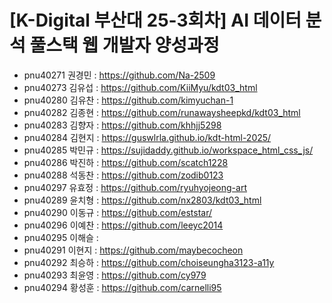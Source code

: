 # [K-Digital 부산대 25-3회차] AI 데이터 분석 풀스택 웹 개발자 양성과정 

+ pnu40271	권경민 : https://github.com/Na-2509 
+ pnu40273	김유섭 : https://github.com/KiiMyu/kdt03_html
+ pnu40280	김유찬 : https://github.com/kimyuchan-1
+ pnu40282	김종현 : https://github.com/runawaysheepkd/kdt03_html
+ pnu40283	김향자 : https://github.com/khhjj5298
+ pnu40284	김현지 : https://guswlrla.github.io/kdt-html-2025/
+ pnu40285	박민규 : https://sujidaddy.github.io/workspace_html_css_js/
+ pnu40286	박진하 : https://github.com/scatch1228 
+ pnu40288	석동찬 : https://github.com/zodib0123
+ pnu40297	유효정 : https://github.com/ryuhyojeong-art
+ pnu40289	윤치형 : https://github.com/nx2803/kdt03_html
+ pnu40290	이동규 : https://github.com/eststar/
+ pnu40296	이예찬 : https://github.com/leeyc2014
+ pnu40295	이해슬 :
+ pnu40291	이현지 : https://github.com/maybecocheon
+ pnu40292	최승하 : https://github.com/choiseungha3123-a11y
+ pnu40293	최윤영 : https://github.com/cy979
+ pnu40294	황성훈 : https://github.com/carnelli95 
 
